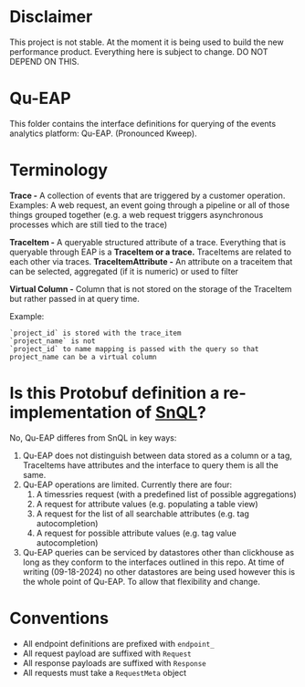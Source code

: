 # Disclaimer

This project is not stable. At the moment it is being used to build the new performance product. Everything here is subject to change. DO NOT DEPEND ON THIS.

# Qu-EAP

This folder contains the interface definitions for querying of the events analytics platform: Qu-EAP. (Pronounced Kweep).


# Terminology

**Trace -** A collection of events that are triggered by a customer operation. Examples: A web request, an event going through a pipeline or all of those things grouped together (e.g. a web request triggers asynchronous processes which are still tied to the trace)

**TraceItem -** A queryable structured attribute of a trace. Everything that is queryable through EAP is a **TraceItem or a trace.** TraceItems are related to each other via traces.
**TraceItemAttribute -** An attribute on a traceitem that can be selected, aggregated (if it is numeric) or used to filter

**Virtual Column -** Column that is not stored on the storage of the TraceItem but rather passed in at query time.

Example:

    `project_id` is stored with the trace_item
    `project_name` is not
    `project_id` to name mapping is passed with the query so that project_name can be a virtual column


# Is this Protobuf definition a re-implementation of [SnQL](https://getsentry.github.io/snuba/language/snql.html)?

No, Qu-EAP differes from SnQL in key ways:

1. Qu-EAP does not distinguish between data stored as a column or a tag, TraceItems have attributes and the interface to query them is all the same.
2. Qu-EAP operations are limited. Currently there are four:
    1. A timessries request (with a predefined list of possible aggregations)
    2. A request for attribute values (e.g. populating a table view)
    3. A request for the list of all searchable attributes (e.g. tag autocompletion)
    4. A request for possible attribute values (e.g. tag value autocompletion)
3. Qu-EAP queries can be serviced by datastores other than clickhouse as long as they conform to the interfaces outlined in this repo. At time of writing (09-18-2024) no other datastores are being used however this is the whole point of Qu-EAP. To allow that flexibility and change.



# Conventions

* All endpoint definitions are prefixed with `endpoint_`
* All request payload are suffixed with `Request`
* All response payloads are suffixed with `Response`
* All requests must take a `RequestMeta` object


